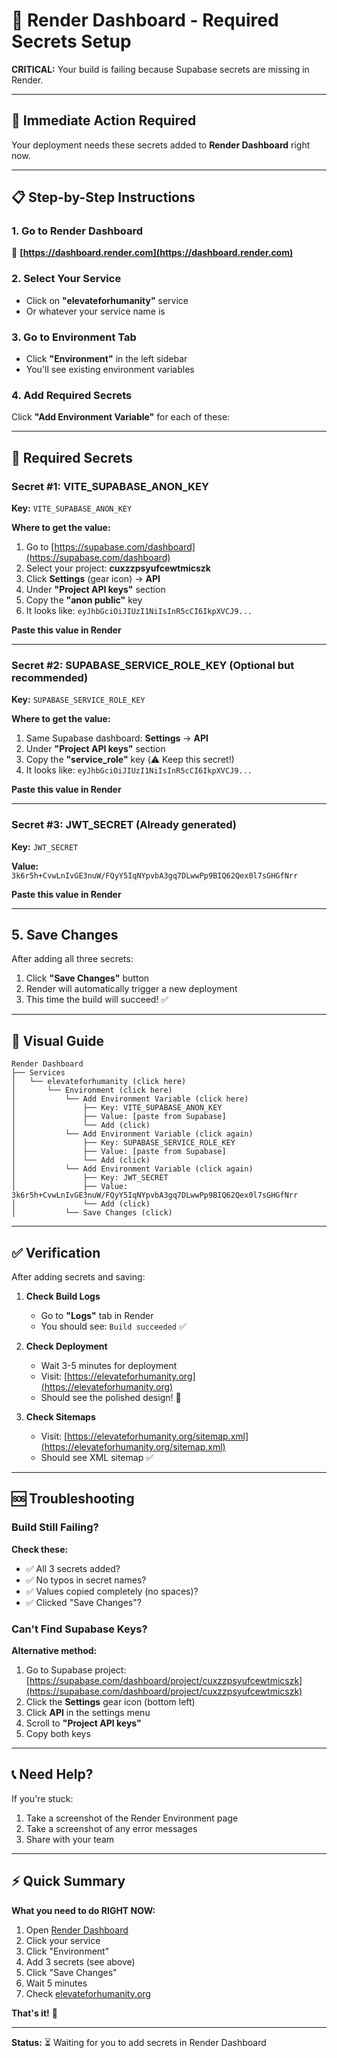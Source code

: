 # 🔐 Render Dashboard - Required Secrets Setup

**CRITICAL:** Your build is failing because Supabase secrets are missing in Render.

---

## 🚨 Immediate Action Required

Your deployment needs these secrets added to **Render Dashboard** right now.

---

## 📋 Step-by-Step Instructions

### 1. Go to Render Dashboard
🔗 **[https://dashboard.render.com](https://dashboard.render.com)**

### 2. Select Your Service
- Click on **"elevateforhumanity"** service
- Or whatever your service name is

### 3. Go to Environment Tab
- Click **"Environment"** in the left sidebar
- You'll see existing environment variables

### 4. Add Required Secrets

Click **"Add Environment Variable"** for each of these:

---

## 🔑 Required Secrets

### Secret #1: VITE_SUPABASE_ANON_KEY

**Key:** `VITE_SUPABASE_ANON_KEY`

**Where to get the value:**
1. Go to [https://supabase.com/dashboard](https://supabase.com/dashboard)
2. Select your project: **cuxzzpsyufcewtmicszk**
3. Click **Settings** (gear icon) → **API**
4. Under **"Project API keys"** section
5. Copy the **"anon public"** key
6. It looks like: `eyJhbGciOiJIUzI1NiIsInR5cCI6IkpXVCJ9...`

**Paste this value in Render**

---

### Secret #2: SUPABASE_SERVICE_ROLE_KEY (Optional but recommended)

**Key:** `SUPABASE_SERVICE_ROLE_KEY`

**Where to get the value:**
1. Same Supabase dashboard: **Settings** → **API**
2. Under **"Project API keys"** section
3. Copy the **"service_role"** key (⚠️ Keep this secret!)
4. It looks like: `eyJhbGciOiJIUzI1NiIsInR5cCI6IkpXVCJ9...`

**Paste this value in Render**

---

### Secret #3: JWT_SECRET (Already generated)

**Key:** `JWT_SECRET`

**Value:** `3k6r5h+CvwLnIvGE3nuW/FQyY5IqNYpvbA3gq7DLwwPp9BIQ62Qex0l7sGHGfNrr`

**Paste this value in Render**

---

## 5. Save Changes

After adding all three secrets:
1. Click **"Save Changes"** button
2. Render will automatically trigger a new deployment
3. This time the build will succeed! ✅

---

## 📸 Visual Guide

```
Render Dashboard
├── Services
│   └── elevateforhumanity (click here)
│       └── Environment (click here)
│           └── Add Environment Variable (click here)
│               ├── Key: VITE_SUPABASE_ANON_KEY
│               ├── Value: [paste from Supabase]
│               └── Add (click)
│           └── Add Environment Variable (click again)
│               ├── Key: SUPABASE_SERVICE_ROLE_KEY
│               ├── Value: [paste from Supabase]
│               └── Add (click)
│           └── Add Environment Variable (click again)
│               ├── Key: JWT_SECRET
│               ├── Value: 3k6r5h+CvwLnIvGE3nuW/FQyY5IqNYpvbA3gq7DLwwPp9BIQ62Qex0l7sGHGfNrr
│               └── Add (click)
│           └── Save Changes (click)
```

---

## ✅ Verification

After adding secrets and saving:

1. **Check Build Logs**
   - Go to **"Logs"** tab in Render
   - You should see: `Build succeeded` ✅

2. **Check Deployment**
   - Wait 3-5 minutes for deployment
   - Visit: [https://elevateforhumanity.org](https://elevateforhumanity.org)
   - Should see the polished design! 🎨

3. **Check Sitemaps**
   - Visit: [https://elevateforhumanity.org/sitemap.xml](https://elevateforhumanity.org/sitemap.xml)
   - Should see XML sitemap ✅

---

## 🆘 Troubleshooting

### Build Still Failing?

**Check these:**
- ✅ All 3 secrets added?
- ✅ No typos in secret names?
- ✅ Values copied completely (no spaces)?
- ✅ Clicked "Save Changes"?

### Can't Find Supabase Keys?

**Alternative method:**
1. Go to Supabase project: [https://supabase.com/dashboard/project/cuxzzpsyufcewtmicszk](https://supabase.com/dashboard/project/cuxzzpsyufcewtmicszk)
2. Click the **Settings** gear icon (bottom left)
3. Click **API** in the settings menu
4. Scroll to **"Project API keys"**
5. Copy both keys

---

## 📞 Need Help?

If you're stuck:
1. Take a screenshot of the Render Environment page
2. Take a screenshot of any error messages
3. Share with your team

---

## ⚡ Quick Summary

**What you need to do RIGHT NOW:**

1. Open [Render Dashboard](https://dashboard.render.com)
2. Click your service
3. Click "Environment"
4. Add 3 secrets (see above)
5. Click "Save Changes"
6. Wait 5 minutes
7. Check [elevateforhumanity.org](https://elevateforhumanity.org)

**That's it!** 🎉

---

**Status:** ⏳ Waiting for you to add secrets in Render Dashboard
